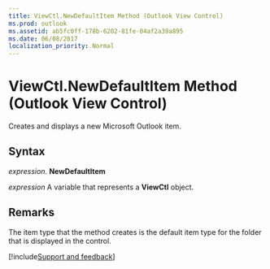 ```yaml
---
title: ViewCtl.NewDefaultItem Method (Outlook View Control)
ms.prod: outlook
ms.assetid: ab5fc0ff-178b-6202-81fe-04af2a39a895
ms.date: 06/08/2017
localization_priority: Normal
---
```



# ViewCtl.NewDefaultItem Method (Outlook View Control)

Creates and displays a new Microsoft Outlook item. 


## Syntax

 _expression_. **NewDefaultItem**

_expression_ A variable that represents a  **ViewCtl** object.


## Remarks

The item type that the method creates is the default item type for the folder that is displayed in the control.

[!include[Support and feedback](~/includes/feedback-boilerplate.md)]